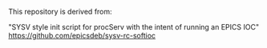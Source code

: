 This repository is derived from:

"SYSV style init script for procServ with the intent of running an EPICS IOC"
https://github.com/epicsdeb/sysv-rc-softioc
